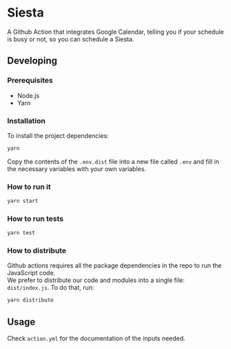 # Siesta
A Github Action that integrates Google Calendar, telling you if your schedule is busy or not, so you can schedule a Siesta.  
 
## Developing

### Prerequisites

- Node.js
- Yarn

### Installation

To install the project dependencies:

```bash
yarn
```

Copy the contents of the `.env.dist` file into a new file called `.env`
and fill in the necessary variables with your own variables.

### How to run it
```bash
yarn start
```

### How to run tests
```bash
yarn test
```
### How to distribute
Github actions requires all the package dependencies in the repo to run the JavaScript code.  
We prefer to distribute our code and modules into a single file: ```dist/index.js```. To do that, run: 
```bash
yarn distribute
```

## Usage
Check ```action.yml``` for the documentation of the inputs needed.


